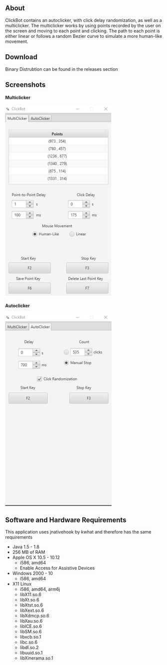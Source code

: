 ## About ##
ClickBot contains an autoclicker, with click delay randomization, as well as a multiclicker. The multiclicker works by using points 
recorded by the user on the screen and moving to each point and clicking. The path to each point is either linear or follows a random
Bezier curve to simulate a more human-like movement. 

## Download ##
Binary Distrubtion can be found in the releases section

## Screenshots ##
#### Multiclicker ####
![Multiclicker_SS](/screenshots/Multiclicker_SS.png)

#### Autoclicker ####
![Autoclicker_SS](/screenshots/Autoclicker_SS.png)

## Software and Hardware Requirements ## 
This application uses jnativehook by kwhat and therefore has the same requirements
* Java 1.5 - 1.8
* 256 MB of RAM
* Apple OS X 10.5 - 10.12
    * i586, amd64
    * Enable Access for Assistive Devices
* Windows 2000 - 10
    * i586, amd64
* X11 Linux
    * i586, amd64, arm6j
    * libX11.so.6
    * libXt.so.6
    * libXtst.so.6
    * libXext.so.6
    * libXdmcp.so.6
    * libXau.so.6
    * libICE.so.6
    * libSM.so.6
    * libxcb.so.1
    * libc.so.6
    * libdl.so.2
    * libuuid.so.1
    * libXinerama.so.1
    
    

